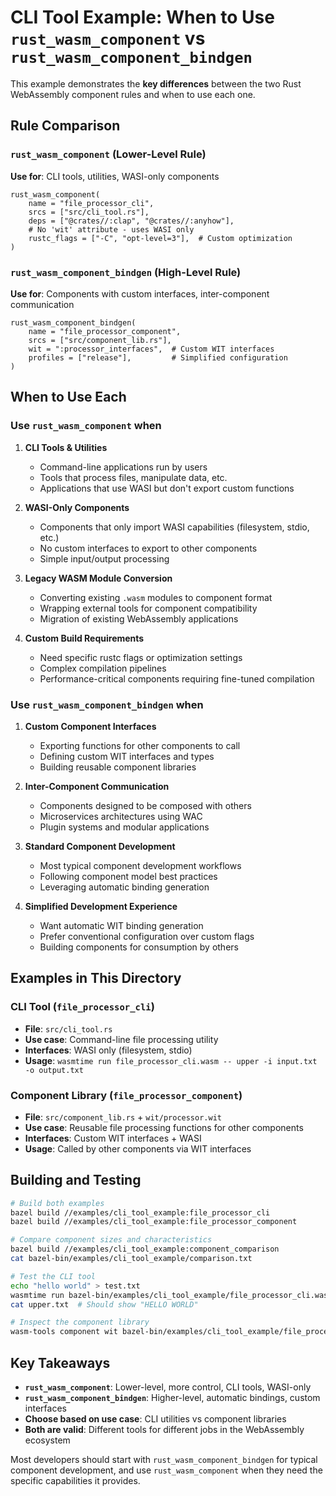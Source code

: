 # CLI Tool Example: When to Use `rust_wasm_component` vs `rust_wasm_component_bindgen`

This example demonstrates the **key differences** between the two Rust WebAssembly component rules and when to use each one.

## Rule Comparison

### `rust_wasm_component` (Lower-Level Rule)

**Use for**: CLI tools, utilities, WASI-only components

```starlark
rust_wasm_component(
    name = "file_processor_cli",
    srcs = ["src/cli_tool.rs"],
    deps = ["@crates//:clap", "@crates//:anyhow"],
    # No 'wit' attribute - uses WASI only
    rustc_flags = ["-C", "opt-level=3"],  # Custom optimization
)
```

### `rust_wasm_component_bindgen` (High-Level Rule)

**Use for**: Components with custom interfaces, inter-component communication

```starlark
rust_wasm_component_bindgen(
    name = "file_processor_component",
    srcs = ["src/component_lib.rs"],
    wit = ":processor_interfaces",  # Custom WIT interfaces
    profiles = ["release"],         # Simplified configuration
)
```

## When to Use Each

### Use `rust_wasm_component` when

1. **CLI Tools & Utilities**
   - Command-line applications run by users
   - Tools that process files, manipulate data, etc.
   - Applications that use WASI but don't export custom functions

2. **WASI-Only Components**
   - Components that only import WASI capabilities (filesystem, stdio, etc.)
   - No custom interfaces to export to other components
   - Simple input/output processing

3. **Legacy WASM Module Conversion**
   - Converting existing `.wasm` modules to component format
   - Wrapping external tools for component compatibility
   - Migration of existing WebAssembly applications

4. **Custom Build Requirements**
   - Need specific rustc flags or optimization settings
   - Complex compilation pipelines
   - Performance-critical components requiring fine-tuned compilation

### Use `rust_wasm_component_bindgen` when

1. **Custom Component Interfaces**
   - Exporting functions for other components to call
   - Defining custom WIT interfaces and types
   - Building reusable component libraries

2. **Inter-Component Communication**
   - Components designed to be composed with others
   - Microservices architectures using WAC
   - Plugin systems and modular applications

3. **Standard Component Development**
   - Most typical component development workflows
   - Following component model best practices
   - Leveraging automatic binding generation

4. **Simplified Development Experience**
   - Want automatic WIT binding generation
   - Prefer conventional configuration over custom flags
   - Building components for consumption by others

## Examples in This Directory

### CLI Tool (`file_processor_cli`)

- **File**: `src/cli_tool.rs`
- **Use case**: Command-line file processing utility
- **Interfaces**: WASI only (filesystem, stdio)
- **Usage**: `wasmtime run file_processor_cli.wasm -- upper -i input.txt -o output.txt`

### Component Library (`file_processor_component`)

- **File**: `src/component_lib.rs` + `wit/processor.wit`
- **Use case**: Reusable file processing functions for other components
- **Interfaces**: Custom WIT interfaces + WASI
- **Usage**: Called by other components via WIT interfaces

## Building and Testing

```bash
# Build both examples
bazel build //examples/cli_tool_example:file_processor_cli
bazel build //examples/cli_tool_example:file_processor_component

# Compare component sizes and characteristics
bazel build //examples/cli_tool_example:component_comparison
cat bazel-bin/examples/cli_tool_example/comparison.txt

# Test the CLI tool
echo "hello world" > test.txt
wasmtime run bazel-bin/examples/cli_tool_example/file_processor_cli.wasm -- upper -i test.txt -o upper.txt
cat upper.txt  # Should show "HELLO WORLD"

# Inspect the component library
wasm-tools component wit bazel-bin/examples/cli_tool_example/file_processor_component.wasm
```

## Key Takeaways

- **`rust_wasm_component`**: Lower-level, more control, CLI tools, WASI-only
- **`rust_wasm_component_bindgen`**: Higher-level, automatic bindings, custom interfaces
- **Choose based on use case**: CLI utilities vs component libraries
- **Both are valid**: Different tools for different jobs in the WebAssembly ecosystem

Most developers should start with `rust_wasm_component_bindgen` for typical component development, and use `rust_wasm_component` when they need the specific capabilities it provides.
